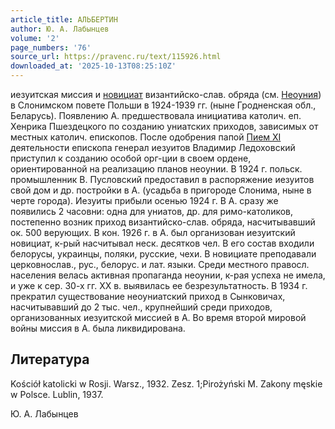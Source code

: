 ```yaml
---
article_title: АЛЬБЕРТИН
author: Ю. А. Лабынцев
volume: '2'
page_numbers: '76'
source_url: https://pravenc.ru/text/115926.html
downloaded_at: '2025-10-13T08:25:10Z'
---
```


иезуитская миссия и [новициат](https://pravenc.ru/text/новициат.html) византийско-слав. обряда (см. [Неоуния](https://pravenc.ru/text/Неоуния.html)) в Слонимском повете Польши в 1924-1939 гг. (ныне Гродненская обл., Беларусь). Появлению А. предшествовала инициатива католич. еп. Хенрика Пшездецкого по созданию униатских приходов, зависимых от местных католич. епископов. После одобрения папой [Пием XI](<https://pravenc.ru/text/Пий XI.html>) деятельности епископа генерал иезуитов Владимир Ледоховский приступил к созданию особой орг-ции в своем ордене, ориентированной на реализацию планов неоунии. В 1924 г. польск. промышленник В. Пусловский предоставил в распоряжение иезуитов свой дом и др. постройки в А. (усадьба в пригороде Слонима, ныне в черте города). Иезуиты прибыли осенью 1924 г. В А. сразу же появились 2 часовни: одна для униатов, др. для римо-католиков, постепенно возник приход византийско-слав. обряда, насчитывавший ок. 500 верующих. В кон. 1926 г. в А. был организован иезуитский новициат, к-рый насчитывал неск. десятков чел. В его состав входили белорусы, украинцы, поляки, русские, чехи. В новициате преподавали церковнослав., рус., белорус. и лат. языки. Среди местного правосл. населения велась активная пропаганда неоунии, к-рая успеха не имела, и уже к сер. 30-х гг. ХХ в. выявилась ее безрезультатность. В 1934 г. прекратил существование неоуниатский приход в Сынковичах, насчитывавший до 2 тыс. чел., крупнейший среди приходов, организованных иезуитской миссией в А. Во время второй мировой войны миссия в А. была ликвидирована.

## Литература

Kościół katolicki w Rosji. Warsz., 1932. Zesz. 1;Pirożyński M. Zakony męskie w Polsce. Lublin, 1937.

Ю. А. Лабынцев
